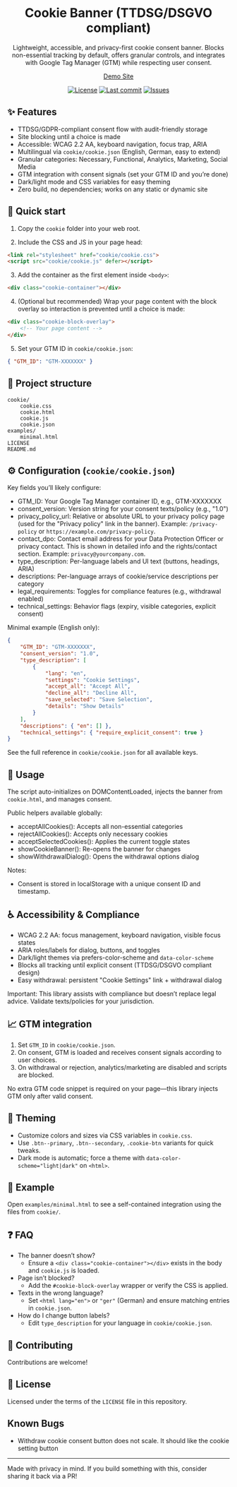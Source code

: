 <div align="center">

# Cookie Banner (TTDSG/DSGVO compliant)

Lightweight, accessible, and privacy-first cookie consent banner. Blocks non-essential tracking by default, offers granular controls, and integrates with Google Tag Manager (GTM) while respecting user consent.

[Demo Site](https://cookie.kschm.tech/)

[![License](https://img.shields.io/github/license/KimSchm/Cookie.svg)](LICENSE)
[![Last commit](https://img.shields.io/github/last-commit/KimSchm/Cookie.svg)](https://github.com/KimSchm/Cookie/commits/main)
[![Issues](https://img.shields.io/github/issues/KimSchm/Cookie.svg)](https://github.com/KimSchm/Cookie/issues)


</div>

## ✨ Features

- TTDSG/GDPR-compliant consent flow with audit-friendly storage
- Site blocking until a choice is made
- Accessible: WCAG 2.2 AA, keyboard navigation, focus trap, ARIA
- Multilingual via `cookie/cookie.json` (English, German, easy to extend)
- Granular categories: Necessary, Functional, Analytics, Marketing, Social Media
- GTM integration with consent signals (set your GTM ID and you’re done)
- Dark/light mode and CSS variables for easy theming
- Zero build, no dependencies; works on any static or dynamic site

## 🔧 Quick start

1) Copy the `cookie` folder into your web root.

2) Include the CSS and JS in your page head:

```html
<link rel="stylesheet" href="cookie/cookie.css">
<script src="cookie/cookie.js" defer></script>
```

3) Add the container as the first element inside `<body>`:

```html
<div class="cookie-container"></div>
```

4) (Optional but recommended) Wrap your page content with the block overlay so interaction is prevented until a choice is made:

```html
<div class="cookie-block-overlay">
	<!-- Your page content -->
</div>
```

5) Set your GTM ID in `cookie/cookie.json`:

```json
{ "GTM_ID": "GTM-XXXXXXX" }
```

## 📁 Project structure

```
cookie/
	cookie.css
	cookie.html
	cookie.js
	cookie.json
examples/
	minimal.html
LICENSE
README.md
```

## ⚙️ Configuration (`cookie/cookie.json`)

Key fields you’ll likely configure:

- GTM_ID: Your Google Tag Manager container ID, e.g., GTM-XXXXXXX
- consent_version: Version string for your consent texts/policy (e.g., "1.0")
- privacy_policy_url: Relative or absolute URL to your privacy policy page (used for the "Privacy policy" link in the banner). Example: `/privacy-policy` or `https://example.com/privacy-policy`.
- contact_dpo: Contact email address for your Data Protection Officer or privacy contact. This is shown in detailed info and the rights/contact section. Example: `privacy@yourcompany.com`.
- type_description: Per-language labels and UI text (buttons, headings, ARIA)
- descriptions: Per-language arrays of cookie/service descriptions per category
- legal_requirements: Toggles for compliance features (e.g., withdrawal enabled)
- technical_settings: Behavior flags (expiry, visible categories, explicit consent)

Minimal example (English only):

```json
{
	"GTM_ID": "GTM-XXXXXXX",
	"consent_version": "1.0",
	"type_description": [
		{
			"lang": "en",
			"settings": "Cookie Settings",
			"accept_all": "Accept All",
			"decline_all": "Decline All",
			"save_selected": "Save Selection",
			"details": "Show Details"
		}
	],
	"descriptions": { "en": [] },
	"technical_settings": { "require_explicit_consent": true }
}
```

See the full reference in `cookie/cookie.json` for all available keys.

## 🧩 Usage

The script auto-initializes on DOMContentLoaded, injects the banner from `cookie.html`, and manages consent.

Public helpers available globally:

- acceptAllCookies(): Accepts all non-essential categories
- rejectAllCookies(): Accepts only necessary cookies
- acceptSelectedCookies(): Applies the current toggle states
- showCookieBanner(): Re-opens the banner for changes
- showWithdrawalDialog(): Opens the withdrawal options dialog

Notes:
- Consent is stored in localStorage with a unique consent ID and timestamp.

## ♿ Accessibility & Compliance

- WCAG 2.2 AA: focus management, keyboard navigation, visible focus states
- ARIA roles/labels for dialog, buttons, and toggles
- Dark/light themes via prefers-color-scheme and `data-color-scheme`
- Blocks all tracking until explicit consent (TTDSG/DSGVO compliant design)
- Easy withdrawal: persistent "Cookie Settings" link + withdrawal dialog

Important: This library assists with compliance but doesn’t replace legal advice. Validate texts/policies for your jurisdiction.

## 📈 GTM integration

1) Set `GTM_ID` in `cookie/cookie.json`.
2) On consent, GTM is loaded and receives consent signals according to user choices.
3) On withdrawal or rejection, analytics/marketing are disabled and scripts are blocked.

No extra GTM code snippet is required on your page—this library injects GTM only after valid consent.

## 🎨 Theming

- Customize colors and sizes via CSS variables in `cookie.css`.
- Use `.btn--primary`, `.btn--secondary`, `.cookie-btn` variants for quick tweaks.
- Dark mode is automatic; force a theme with `data-color-scheme="light|dark"` on `<html>`.

## 🧪 Example

Open `examples/minimal.html` to see a self-contained integration using the files from `cookie/`.

## ❓ FAQ

- The banner doesn’t show?
	- Ensure a `<div class="cookie-container"></div>` exists in the body and `cookie.js` is loaded.
- Page isn’t blocked?
	- Add the `#cookie-block-overlay` wrapper or verify the CSS is applied.
- Texts in the wrong language?
	- Set `<html lang="en">` or `"ger"` (German) and ensure matching entries in `cookie.json`.
- How do I change button labels?
	- Edit `type_description` for your language in `cookie/cookie.json`.

## 🤝 Contributing

Contributions are welcome!

## 📜 License

Licensed under the terms of the `LICENSE` file in this repository.

## Known Bugs

- Withdraw cookie consent button does not scale. It should like the cookie setting button

---

Made with privacy in mind. If you build something with this, consider sharing it back via a PR!
